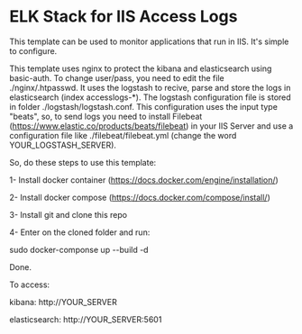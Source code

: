 # ELK Stack for IIS Access Logs

This template can be used to monitor applications that run in IIS. It's simple to configure.

This template uses nginx to protect the kibana and elasticsearch using basic-auth. To change user/pass, you need to edit the file ./nginx/.htpasswd. It uses the logstash to recive, parse and store the logs in elasticsearch (index accesslogs-*). The logstash configuration file is stored in folder ./logstash/logstash.conf. This configuration uses the input type "beats", so, to send logs you need to install Filebeat (https://www.elastic.co/products/beats/filebeat) in your IIS Server and use a configuration file like ./filebeat/filebeat.yml (change the word YOUR_LOGSTASH_SERVER).

So, do these steps to use this template:

  1- Install docker container (https://docs.docker.com/engine/installation/)
  
  2- Install docker compose (https://docs.docker.com/compose/install/)
  
  3- Install git and clone this repo
  
  4- Enter on the cloned folder and run:
  
  sudo docker-componse up --build -d

Done.

To access:

  kibana: http://YOUR_SERVER

  elasticsearch: http://YOUR_SERVER:5601
